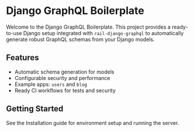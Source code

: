 # Django GraphQL Boilerplate

Welcome to the Django GraphQL Boilerplate. This project provides a ready-to-use Django setup integrated with `rail-django-graphql` to automatically generate robust GraphQL schemas from your Django models.

## Features
- Automatic schema generation for models
- Configurable security and performance
- Example apps: `users` and `blog`
- Ready CI workflows for tests and security

## Getting Started
See the Installation guide for environment setup and running the server.